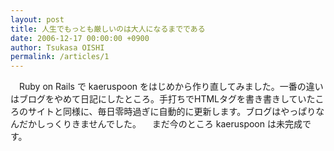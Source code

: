 ```yaml
---
layout: post
title: 人生でもっとも厳しいのは大人になるまでである
date: 2006-12-17 00:00:00 +0900
author: Tsukasa OISHI
permalink: /articles/1
---
```


　Ruby on Rails で kaeruspoon をはじめから作り直してみました。一番の違いはブログをやめて日記にしたところ。手打ちでHTMLタグを書き書きしていたころのサイトと同様に、毎日零時過ぎに自動的に更新します。ブログはやっぱりなんだかしっくりきませんでした。
　まだ今のところ kaeruspoon は未完成です。

